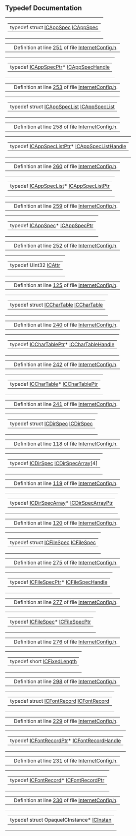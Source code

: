 ## Typedef Documentation

<span id="cda2d73b3a689c48540f12b227ae5583" class="anchor"></span>

<table class="mdTable" data-cellpadding="2" data-cellspacing="0">
<colgroup>
<col style="width: 100%" />
</colgroup>
<tbody>
<tr>
<td class="mdRow"><table data-cellpadding="0" data-cellspacing="0" data-border="0">
<tbody>
<tr>
<td class="md" data-nowrap="" data-valign="top">typedef struct <a href="structICAppSpec.md" class="el">ICAppSpec</a> <a href="structICAppSpec.md" class="el">ICAppSpec</a></td>
</tr>
</tbody>
</table></td>
</tr>
</tbody>
</table>

|  |  |
|----|----|
|   | Definition at line <a href="InternetConfig_8h-source.md#l00251" class="el">251</a> of file <a href="InternetConfig_8h-source.md" class="el">InternetConfig.h</a>. |

<span id="ecf56d34e99c450dcca85bcb6d6e9e90" class="anchor"></span>

<table class="mdTable" data-cellpadding="2" data-cellspacing="0">
<colgroup>
<col style="width: 100%" />
</colgroup>
<tbody>
<tr>
<td class="mdRow"><table data-cellpadding="0" data-cellspacing="0" data-border="0">
<tbody>
<tr>
<td class="md" data-nowrap="" data-valign="top">typedef <a href="structICAppSpec.md" class="el">ICAppSpecPtr</a>* <a href="structICAppSpec.md" class="el">ICAppSpecHandle</a></td>
</tr>
</tbody>
</table></td>
</tr>
</tbody>
</table>

|  |  |
|----|----|
|   | Definition at line <a href="InternetConfig_8h-source.md#l00253" class="el">253</a> of file <a href="InternetConfig_8h-source.md" class="el">InternetConfig.h</a>. |

<span id="3a1e0f66c16a770f3f1da019ab57e3a1" class="anchor"></span>

<table class="mdTable" data-cellpadding="2" data-cellspacing="0">
<colgroup>
<col style="width: 100%" />
</colgroup>
<tbody>
<tr>
<td class="mdRow"><table data-cellpadding="0" data-cellspacing="0" data-border="0">
<tbody>
<tr>
<td class="md" data-nowrap="" data-valign="top">typedef struct <a href="structICAppSpecList.md" class="el">ICAppSpecList</a> <a href="structICAppSpecList.md" class="el">ICAppSpecList</a></td>
</tr>
</tbody>
</table></td>
</tr>
</tbody>
</table>

|  |  |
|----|----|
|   | Definition at line <a href="InternetConfig_8h-source.md#l00258" class="el">258</a> of file <a href="InternetConfig_8h-source.md" class="el">InternetConfig.h</a>. |

<span id="945ebc7b70abac095337eb4fcee3f53d" class="anchor"></span>

<table class="mdTable" data-cellpadding="2" data-cellspacing="0">
<colgroup>
<col style="width: 100%" />
</colgroup>
<tbody>
<tr>
<td class="mdRow"><table data-cellpadding="0" data-cellspacing="0" data-border="0">
<tbody>
<tr>
<td class="md" data-nowrap="" data-valign="top">typedef <a href="structICAppSpecList.md" class="el">ICAppSpecListPtr</a>* <a href="structICAppSpecList.md" class="el">ICAppSpecListHandle</a></td>
</tr>
</tbody>
</table></td>
</tr>
</tbody>
</table>

|  |  |
|----|----|
|   | Definition at line <a href="InternetConfig_8h-source.md#l00260" class="el">260</a> of file <a href="InternetConfig_8h-source.md" class="el">InternetConfig.h</a>. |

<span id="0254c22ea4582849082b9610bb0b1db7" class="anchor"></span>

<table class="mdTable" data-cellpadding="2" data-cellspacing="0">
<colgroup>
<col style="width: 100%" />
</colgroup>
<tbody>
<tr>
<td class="mdRow"><table data-cellpadding="0" data-cellspacing="0" data-border="0">
<tbody>
<tr>
<td class="md" data-nowrap="" data-valign="top">typedef <a href="structICAppSpecList.md" class="el">ICAppSpecList</a>* <a href="structICAppSpecList.md" class="el">ICAppSpecListPtr</a></td>
</tr>
</tbody>
</table></td>
</tr>
</tbody>
</table>

|  |  |
|----|----|
|   | Definition at line <a href="InternetConfig_8h-source.md#l00259" class="el">259</a> of file <a href="InternetConfig_8h-source.md" class="el">InternetConfig.h</a>. |

<span id="4572fea593b2367346f02b997ce960aa" class="anchor"></span>

<table class="mdTable" data-cellpadding="2" data-cellspacing="0">
<colgroup>
<col style="width: 100%" />
</colgroup>
<tbody>
<tr>
<td class="mdRow"><table data-cellpadding="0" data-cellspacing="0" data-border="0">
<tbody>
<tr>
<td class="md" data-nowrap="" data-valign="top">typedef <a href="structICAppSpec.md" class="el">ICAppSpec</a>* <a href="structICAppSpec.md" class="el">ICAppSpecPtr</a></td>
</tr>
</tbody>
</table></td>
</tr>
</tbody>
</table>

|  |  |
|----|----|
|   | Definition at line <a href="InternetConfig_8h-source.md#l00252" class="el">252</a> of file <a href="InternetConfig_8h-source.md" class="el">InternetConfig.h</a>. |

<span id="d1b878cb2da603758c149bb047cf89de" class="anchor"></span>

<table class="mdTable" data-cellpadding="2" data-cellspacing="0">
<colgroup>
<col style="width: 100%" />
</colgroup>
<tbody>
<tr>
<td class="mdRow"><table data-cellpadding="0" data-cellspacing="0" data-border="0">
<tbody>
<tr>
<td class="md" data-nowrap="" data-valign="top">typedef UInt32 <a href="InternetConfig_8h.md#d1b878cb2da603758c149bb047cf89de" class="el">ICAttr</a></td>
</tr>
</tbody>
</table></td>
</tr>
</tbody>
</table>

|  |  |
|----|----|
|   | Definition at line <a href="InternetConfig_8h-source.md#l00125" class="el">125</a> of file <a href="InternetConfig_8h-source.md" class="el">InternetConfig.h</a>. |

<span id="6bd89aeda5d76102b5aa55f8e38ab509" class="anchor"></span>

<table class="mdTable" data-cellpadding="2" data-cellspacing="0">
<colgroup>
<col style="width: 100%" />
</colgroup>
<tbody>
<tr>
<td class="mdRow"><table data-cellpadding="0" data-cellspacing="0" data-border="0">
<tbody>
<tr>
<td class="md" data-nowrap="" data-valign="top">typedef struct <a href="structICCharTable.md" class="el">ICCharTable</a> <a href="structICCharTable.md" class="el">ICCharTable</a></td>
</tr>
</tbody>
</table></td>
</tr>
</tbody>
</table>

|  |  |
|----|----|
|   | Definition at line <a href="InternetConfig_8h-source.md#l00240" class="el">240</a> of file <a href="InternetConfig_8h-source.md" class="el">InternetConfig.h</a>. |

<span id="5d364724f5a07c5e9a2116f56fb70a10" class="anchor"></span>

<table class="mdTable" data-cellpadding="2" data-cellspacing="0">
<colgroup>
<col style="width: 100%" />
</colgroup>
<tbody>
<tr>
<td class="mdRow"><table data-cellpadding="0" data-cellspacing="0" data-border="0">
<tbody>
<tr>
<td class="md" data-nowrap="" data-valign="top">typedef <a href="structICCharTable.md" class="el">ICCharTablePtr</a>* <a href="structICCharTable.md" class="el">ICCharTableHandle</a></td>
</tr>
</tbody>
</table></td>
</tr>
</tbody>
</table>

|  |  |
|----|----|
|   | Definition at line <a href="InternetConfig_8h-source.md#l00242" class="el">242</a> of file <a href="InternetConfig_8h-source.md" class="el">InternetConfig.h</a>. |

<span id="cccb734d2f59b0ec263863695b0998e5" class="anchor"></span>

<table class="mdTable" data-cellpadding="2" data-cellspacing="0">
<colgroup>
<col style="width: 100%" />
</colgroup>
<tbody>
<tr>
<td class="mdRow"><table data-cellpadding="0" data-cellspacing="0" data-border="0">
<tbody>
<tr>
<td class="md" data-nowrap="" data-valign="top">typedef <a href="structICCharTable.md" class="el">ICCharTable</a>* <a href="structICCharTable.md" class="el">ICCharTablePtr</a></td>
</tr>
</tbody>
</table></td>
</tr>
</tbody>
</table>

|  |  |
|----|----|
|   | Definition at line <a href="InternetConfig_8h-source.md#l00241" class="el">241</a> of file <a href="InternetConfig_8h-source.md" class="el">InternetConfig.h</a>. |

<span id="d4af69415346af3f56896ffb3148038f" class="anchor"></span>

<table class="mdTable" data-cellpadding="2" data-cellspacing="0">
<colgroup>
<col style="width: 100%" />
</colgroup>
<tbody>
<tr>
<td class="mdRow"><table data-cellpadding="0" data-cellspacing="0" data-border="0">
<tbody>
<tr>
<td class="md" data-nowrap="" data-valign="top">typedef struct <a href="structICDirSpec.md" class="el">ICDirSpec</a> <a href="structICDirSpec.md" class="el">ICDirSpec</a></td>
</tr>
</tbody>
</table></td>
</tr>
</tbody>
</table>

|  |  |
|----|----|
|   | Definition at line <a href="InternetConfig_8h-source.md#l00118" class="el">118</a> of file <a href="InternetConfig_8h-source.md" class="el">InternetConfig.h</a>. |

<span id="03604df8c850c2f9986f3bbc17d16f5b" class="anchor"></span>

<table class="mdTable" data-cellpadding="2" data-cellspacing="0">
<colgroup>
<col style="width: 100%" />
</colgroup>
<tbody>
<tr>
<td class="mdRow"><table data-cellpadding="0" data-cellspacing="0" data-border="0">
<tbody>
<tr>
<td class="md" data-nowrap="" data-valign="top">typedef <a href="structICDirSpec.md" class="el">ICDirSpec</a> <a href="InternetConfig_8h.md#03604df8c850c2f9986f3bbc17d16f5b" class="el">ICDirSpecArray</a>[4]</td>
</tr>
</tbody>
</table></td>
</tr>
</tbody>
</table>

|  |  |
|----|----|
|   | Definition at line <a href="InternetConfig_8h-source.md#l00119" class="el">119</a> of file <a href="InternetConfig_8h-source.md" class="el">InternetConfig.h</a>. |

<span id="8f3bc30db518ca1e60d89078323ed566" class="anchor"></span>

<table class="mdTable" data-cellpadding="2" data-cellspacing="0">
<colgroup>
<col style="width: 100%" />
</colgroup>
<tbody>
<tr>
<td class="mdRow"><table data-cellpadding="0" data-cellspacing="0" data-border="0">
<tbody>
<tr>
<td class="md" data-nowrap="" data-valign="top">typedef <a href="InternetConfig_8h.md#03604df8c850c2f9986f3bbc17d16f5b" class="el">ICDirSpecArray</a>* <a href="InternetConfig_8h.md#8f3bc30db518ca1e60d89078323ed566" class="el">ICDirSpecArrayPtr</a></td>
</tr>
</tbody>
</table></td>
</tr>
</tbody>
</table>

|  |  |
|----|----|
|   | Definition at line <a href="InternetConfig_8h-source.md#l00120" class="el">120</a> of file <a href="InternetConfig_8h-source.md" class="el">InternetConfig.h</a>. |

<span id="0afee2168da9360522187b1004c14107" class="anchor"></span>

<table class="mdTable" data-cellpadding="2" data-cellspacing="0">
<colgroup>
<col style="width: 100%" />
</colgroup>
<tbody>
<tr>
<td class="mdRow"><table data-cellpadding="0" data-cellspacing="0" data-border="0">
<tbody>
<tr>
<td class="md" data-nowrap="" data-valign="top">typedef struct <a href="structICFileSpec.md" class="el">ICFileSpec</a> <a href="structICFileSpec.md" class="el">ICFileSpec</a></td>
</tr>
</tbody>
</table></td>
</tr>
</tbody>
</table>

|  |  |
|----|----|
|   | Definition at line <a href="InternetConfig_8h-source.md#l00275" class="el">275</a> of file <a href="InternetConfig_8h-source.md" class="el">InternetConfig.h</a>. |

<span id="d4e724674a589423f492fba49da3ed76" class="anchor"></span>

<table class="mdTable" data-cellpadding="2" data-cellspacing="0">
<colgroup>
<col style="width: 100%" />
</colgroup>
<tbody>
<tr>
<td class="mdRow"><table data-cellpadding="0" data-cellspacing="0" data-border="0">
<tbody>
<tr>
<td class="md" data-nowrap="" data-valign="top">typedef <a href="structICFileSpec.md" class="el">ICFileSpecPtr</a>* <a href="structICFileSpec.md" class="el">ICFileSpecHandle</a></td>
</tr>
</tbody>
</table></td>
</tr>
</tbody>
</table>

|  |  |
|----|----|
|   | Definition at line <a href="InternetConfig_8h-source.md#l00277" class="el">277</a> of file <a href="InternetConfig_8h-source.md" class="el">InternetConfig.h</a>. |

<span id="e4fa90e8a66f80a091e5e60728e291b2" class="anchor"></span>

<table class="mdTable" data-cellpadding="2" data-cellspacing="0">
<colgroup>
<col style="width: 100%" />
</colgroup>
<tbody>
<tr>
<td class="mdRow"><table data-cellpadding="0" data-cellspacing="0" data-border="0">
<tbody>
<tr>
<td class="md" data-nowrap="" data-valign="top">typedef <a href="structICFileSpec.md" class="el">ICFileSpec</a>* <a href="structICFileSpec.md" class="el">ICFileSpecPtr</a></td>
</tr>
</tbody>
</table></td>
</tr>
</tbody>
</table>

|  |  |
|----|----|
|   | Definition at line <a href="InternetConfig_8h-source.md#l00276" class="el">276</a> of file <a href="InternetConfig_8h-source.md" class="el">InternetConfig.h</a>. |

<span id="86fcd4839c79656b45fe120c81613252" class="anchor"></span>

<table class="mdTable" data-cellpadding="2" data-cellspacing="0">
<colgroup>
<col style="width: 100%" />
</colgroup>
<tbody>
<tr>
<td class="mdRow"><table data-cellpadding="0" data-cellspacing="0" data-border="0">
<tbody>
<tr>
<td class="md" data-nowrap="" data-valign="top">typedef short <a href="InternetConfig_8h.md#86fcd4839c79656b45fe120c81613252" class="el">ICFixedLength</a></td>
</tr>
</tbody>
</table></td>
</tr>
</tbody>
</table>

|  |  |
|----|----|
|   | Definition at line <a href="InternetConfig_8h-source.md#l00298" class="el">298</a> of file <a href="InternetConfig_8h-source.md" class="el">InternetConfig.h</a>. |

<span id="f63dbb8a5d575a873f903f8392daf22b" class="anchor"></span>

<table class="mdTable" data-cellpadding="2" data-cellspacing="0">
<colgroup>
<col style="width: 100%" />
</colgroup>
<tbody>
<tr>
<td class="mdRow"><table data-cellpadding="0" data-cellspacing="0" data-border="0">
<tbody>
<tr>
<td class="md" data-nowrap="" data-valign="top">typedef struct <a href="structICFontRecord.md" class="el">ICFontRecord</a> <a href="structICFontRecord.md" class="el">ICFontRecord</a></td>
</tr>
</tbody>
</table></td>
</tr>
</tbody>
</table>

|  |  |
|----|----|
|   | Definition at line <a href="InternetConfig_8h-source.md#l00229" class="el">229</a> of file <a href="InternetConfig_8h-source.md" class="el">InternetConfig.h</a>. |

<span id="5a4b3f04ded2fc3e4d29a278167e33b8" class="anchor"></span>

<table class="mdTable" data-cellpadding="2" data-cellspacing="0">
<colgroup>
<col style="width: 100%" />
</colgroup>
<tbody>
<tr>
<td class="mdRow"><table data-cellpadding="0" data-cellspacing="0" data-border="0">
<tbody>
<tr>
<td class="md" data-nowrap="" data-valign="top">typedef <a href="structICFontRecord.md" class="el">ICFontRecordPtr</a>* <a href="structICFontRecord.md" class="el">ICFontRecordHandle</a></td>
</tr>
</tbody>
</table></td>
</tr>
</tbody>
</table>

|  |  |
|----|----|
|   | Definition at line <a href="InternetConfig_8h-source.md#l00231" class="el">231</a> of file <a href="InternetConfig_8h-source.md" class="el">InternetConfig.h</a>. |

<span id="9b0cddc34f2ea2db7ea7aecefe7dcf32" class="anchor"></span>

<table class="mdTable" data-cellpadding="2" data-cellspacing="0">
<colgroup>
<col style="width: 100%" />
</colgroup>
<tbody>
<tr>
<td class="mdRow"><table data-cellpadding="0" data-cellspacing="0" data-border="0">
<tbody>
<tr>
<td class="md" data-nowrap="" data-valign="top">typedef <a href="structICFontRecord.md" class="el">ICFontRecord</a>* <a href="structICFontRecord.md" class="el">ICFontRecordPtr</a></td>
</tr>
</tbody>
</table></td>
</tr>
</tbody>
</table>

|  |  |
|----|----|
|   | Definition at line <a href="InternetConfig_8h-source.md#l00230" class="el">230</a> of file <a href="InternetConfig_8h-source.md" class="el">InternetConfig.h</a>. |

<span id="7b034292a8aa7586587499419e84e11a" class="anchor"></span>

<table class="mdTable" data-cellpadding="2" data-cellspacing="0">
<colgroup>
<col style="width: 100%" />
</colgroup>
<tbody>
<tr>
<td class="mdRow"><table data-cellpadding="0" data-cellspacing="0" data-border="0">
<tbody>
<tr>
<td class="md" data-nowrap="" data-valign="top">typedef struct OpaqueICInstance* <a href="InternetConfig_8h.md#7b034292a8aa7586587499419e84e11a" class="el">ICInstan